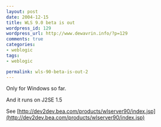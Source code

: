 ```yaml
--- 
layout: post
date: 2004-12-15
title: WLS 9.0 beta is out
wordpress_id: 129
wordpress_url: http://www.dewavrin.info/?p=129
comments: true
categories: 
- weblogic
tags:
- weblogic

permalink: wls-90-beta-is-out-2
---
```

Only for Windows so far.

And it runs on J2SE 1.5

See [http://dev2dev.bea.com/products/wlserver90/index.jsp](http://dev2dev.bea.com/products/wlserver90/index.jsp)
